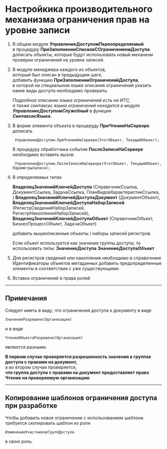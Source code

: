 # Настройкика производительного механизма ограничения прав на уровне записи

1. В общем модуле **УправлениеДоступомПереопределяемый**  
в процедуру **ПриЗаполненииСписковСОграничениемДоступа**  
дописать объекты, которые будут использовать новый механизм проверки ограничений на уровне записей.

2. В модуле менеджера каждого из объектов,  
который был описан в предыдущем шаге,  
добавить функцию **ПриЗаполненииОграниченийДоступа**,  
в которой на специальном языке описания ограничений указать какие виды доступа необходимо проверить.

    *Подробное описание языка ограничений есть на ИТС,  
    а также синтаксис языка ограничений находится в модуле  
    **УправлениеДоступомСлужебный** в функции  
    **СинтаксисЯзыка.***

3. В форме элемента объекта в процеруду **ПриЧтенииНаСервере**  
дописать

        УправлениеДоступом.ПриЧтенииНаСервере(ЭтотОбъект, ТекущийОбъект);
    
    В процедуру обработчика события **ПослеЗаписиНаСервере** необходимо вставить вызов:
    
        УправлениеДоступом.ПослеЗаписиНаСервере(ЭтотОбъект, ТекущийОбъект, ПараметрыЗаписи);

4. В определяемых типах
    
    **ВладелецЗначенийКлючейДоступа** (СправочникСсылка, ДокументСсылка, ЗадачаСсылка, ПланВидовХарактеристикСсылка, )
    **ВладелецЗначенийКлючейДоступаДокумент** (ДокументОбъект),  
    **ВладелецЗначенийКлючейДоступаНаборЗаписей** (РегистрСведенийНаборЗаписей, РегистрНакопленияНаборЗаписей),  
    **ВладелецЗначенийКлючейДоступаОбъект** (СправочникОбъект, БизнесПроцессОбъект, ЗадачаОбъект)

    добавить вышеописанные объекты / наборы записей регистров.

    Если объект используется как значение группы доступа, то использовать типы:
    **ЗначениеДоступа**
    **ЗначениеДоступаОбъект**


5. Для регистров сведений или накопления необходимо в справочнике Идентификаторы объектов метаданных
добавить предопределенные элементы в соответствии с уже существующими.


6. Вставка ограничений в права ролей


---

## Примечания

Следует иметь в виду, что ограничения доступа к документу в виде  
    
    ЗначениеРазрешено(Организация)

и в виде  
    
    ЧтениеОбъектаРазрешено(Организация)

являются разными.

**В первом случае проверяется разрешенность значения в группах доступа с правами на документ,**  
а во втором случае проверяется,  
**что группа доступа с правами на документ предоставляет право Чтение на проверяемую организацию**

---

## Копирование шаблонов ограничения доступа при разработке
Чтобы добавить новое ограничение с использованием шаблона требуется скопировать шаблон из роли

    ИзменениеУчастниковГруппДоступа

в свою роль.
